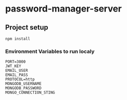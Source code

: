 # password-manager-server

## Project setup
```
npm install
```

### Environment Variables to run localy
```
PORT=3000
JWT_KEY
EMAIL_USER
EMAIL_PASS
PROTOCOL=http
MONGODB_USERNAME
MONGODB_PASSWORD
MONGO_CONNECTION_STING
```